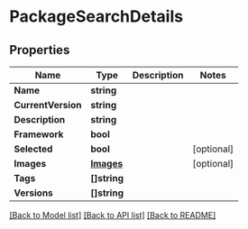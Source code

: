 # PackageSearchDetails

## Properties
Name | Type | Description | Notes
------------ | ------------- | ------------- | -------------
**Name** | **string** |  | 
**CurrentVersion** | **string** |  | 
**Description** | **string** |  | 
**Framework** | **bool** |  | 
**Selected** | **bool** |  | [optional] 
**Images** | [**Images**](images.md) |  | [optional] 
**Tags** | **[]string** |  | 
**Versions** | **[]string** |  | 

[[Back to Model list]](../README.md#documentation-for-models) [[Back to API list]](../README.md#documentation-for-api-endpoints) [[Back to README]](../README.md)


